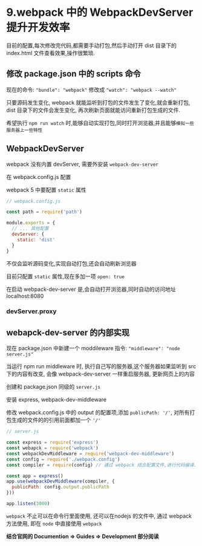 # 9.webpack 中的 WebpackDevServer 提升开发效率

目前的配置,每次修改完代码,都需要手动打包,然后手动打开 dist 目录下的 index.html 文件查看效果,操作很繁琐.

## 修改 package.json 中的  scripts 命令

现在的命令: `"bundle": "webpack"` 修改成 `"watch": "webpack --watch"`

只要源码发生变化, webpack 就能监听到打包的文件发生了变化,就会重新打包, dist 目录下的文件会发生变化, 再次刷新页面就能访问重新打包生成的文件.

希望执行 `npm run watch` 时,能够自动实现打包,同时打开浏览器,并且能够`模拟一些服务器上一些特性`

## WebpackDevServer

webpack 没有内置 devServer, 需要外安装 `webpack-dev-server`

在 webpack.config.js 配置 

webpack 5 中要配置 `static` 属性

```javascript
// webpack.config.js

const path = require('path')

module.exports = {
  // ... 其他配置
  devServer: {
    static: 'dist'
  }
}
```

不仅会监听源码变化,实现自动打包,还会自动刷新浏览器

目前只配置 `static` 属性,现在多加一项 `open: true`

在启动 webpack-dev-server 是,会自动打开浏览器,同时自动的访问地址 localhost:8080

### devServer.proxy

## webapck-dev-server 的内部实现

现在 package.json 中新建一个 moddileware 指令: `"middleware": "node server.js"`

当运行 npm run middleware 时, 执行自己写的服务器,这个服务器如果监听到 src 下的内容有改变, 会像 webpack-dev-server 一样重启服务器, 更新网页上的内容

创建和 package.json 同级的 `server.js`

安装 express, webpack-dev-middleware

修改 webpack.config.js 中的 output 的配置项,添加 `publicPath: '/'`, 对所有打包生成的文件的的引用前面都加一个 `'/'`

```javascript
// server.js 

const express = require('express')
const webapck = require('webpack')
const webpackDevMiddleware = require('webpack-dev-middleware')
const config = require('./webpack.config')
const compiler = require(config) // 通过 webpack 结合配置文件,进行代码编译. compiler 其实是帮助编译的, 即 webpack 传入 config 后会返回一个编译器,编译器执行一次,就会打包一次代码

const app = express()
app.use(webpackDevMiddleware(compiler, {
  publicPath: config.output.publicPath
}))

app.listen(3000)
```

`webpack` 不止可以在命令行里面使用, 还可以在nodejs 的文件中, 通过 webpack 方法使用, 即在 `node` 中直接使用 `webpack`

**结合官网的 Documention => Guides => Development 部分阅读**
